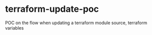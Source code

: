 # terraform-update-poc
POC on the flow when updating a terraform module source, terraform variables
